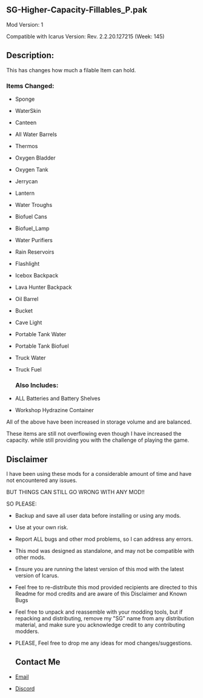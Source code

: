 ## SG-Higher-Capacity-Fillables_P.pak

Mod Version: 1

Compatible with Icarus Version: Rev. 2.2.20.127215 (Week: 145)

## Description:

This has changes how much a filable Item can hold.

### Items Changed:

- Sponge
- WaterSkin
- Canteen
- All Water Barrels
- Thermos
- Oxygen Bladder
- Oxygen Tank
- Jerrycan
- Lantern
- Water Troughs
- Biofuel Cans
- Biofuel_Lamp
- Water Purifiers
- Rain Reservoirs
- Flashlight
- Icebox Backpack
- Lava Hunter Backpack
- Oil Barrel
- Bucket
- Cave Light
- Portable Tank Water
- Portable Tank Biofuel
- Truck Water
- Truck Fuel

  ### Also Includes:

- ALL Batteries and Battery Shelves
- Workshop Hydrazine Container

All of the above have been increased in storage volume and are balanced.

These items are still not overflowing even though I have increased the capacity. 
while still providing you with the challenge of playing the game.

## Disclaimer

I have been using these mods for a considerable amount of time and have not encountered any issues.

BUT THINGS CAN STILL GO WRONG WITH ANY MOD!!

SO PLEASE:
- Backup and save all user data before installing or using any mods.
- Use at your own risk.
- Report ALL bugs and other mod problems, so I can address any errors.
- This mod was designed as standalone, and may not be compatible with other mods.
- Ensure you are running the latest version of this mod with the latest version of Icarus.
- Feel free to re-distribute this mod provided recipients are directed to this Readme for mod credits and are aware of this Disclaimer and Known Bugs
- Feel free to unpack and reassemble with your modding tools, but if repacking and distributing, remove my "SG" name from any distribution material,
   and make sure you acknowledge credit to any contributing modders.

- PLEASE, Feel free to drop me any ideas for mod changes/suggestions.

   ## Contact Me
- [Email](svengates1@gmail.com)
- [Discord](https://discord.gg/PCBgcGg4sP)
  
